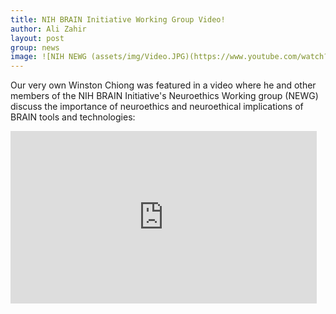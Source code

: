 ```yaml
---
title: NIH BRAIN Initiative Working Group Video!
author: Ali Zahir
layout: post
group: news
image: ![NIH NEWG (assets/img/Video.JPG)(https://www.youtube.com/watch?v=l9GbblvuEao)
---
```


Our very own Winston Chiong was featured in a video where he and other members of the NIH BRAIN Initiative's Neuroethics Working group (NEWG)
discuss the importance of neuroethics and neuroethical implications of BRAIN tools and technologies:

<iframe width="490" height="276" src="https://www.youtube.com/embed/l9GbblvuEao" frameborder="0" allow="accelerometer; autoplay; encrypted-media; gyroscope; picture-in-picture" allowfullscreen></iframe>
